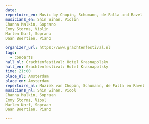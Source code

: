 ```yaml
---
date:
repertoire_en: Music by Chopin, Schumann, de Falla and Ravel
musicians_en: Shin Sihan, Violin
Channa Malkin, Soprano
Emmy Storms, Violin
Marlen Korf, Soprano
Daan Boertien, Piano

organizer_url: https://www.grachtenfestival.nl
tags:
  - concerts
hall_nl: Grachtenfestival: Hotel Krasnapolsky
hall_en: Grachtenfestival: Hotel Krasnapolsky
time: 21:00
place_nl: Amsterdam
place_en: Amsterdam
repertoire_nl: Muziek van Chopin, Schumann, de Falla en Ravel
musicians_nl: Shin Sihan, Viool
Channa Malkin, Sopraan
Emmy Storms, Viool
Marlen Korf, Sopraan
Daan Boertien, Piano

---
```


